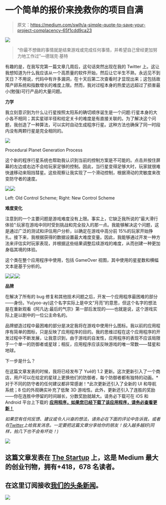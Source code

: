 # 一个简单的报价来挽救你的项目自满

> 原文：<https://medium.com/swlh/a-simple-quote-to-save-your-project-complacency-65f1cdd9ca23>

![](img/2fc7ea9eeaf268529ae4315427a22de3.png)

> “你最不想做的事情就是结束游戏或完成任何事情，并希望自己曾经更加努力地工作过”―德瑞克·基特

有趣的是，在我写完第一篇文章几周后，这句话突然出现在我的 Twitter 上。这让我想知道为什么我应该从一个高质量的软件开始，然后让它半生不熟，永远见不到天日？不用说，代码中有许多漏洞，在十天后第二次查看时才显现出来；这包括故障产卵系统和指数增长的难度上限。然而，我对过程本身的热爱远远超过了损害最小(勉强)可行产品的大量问题。

**力学**

我立刻意识到为什么让行星按照太阳系的确切顺序诞生是一个问题:行星本身的大小各不相同；其实星球半径和给定关卡的难度是有直接关联的。为了解决这个问题，我创造了一种算法，可以实时自动生成程序行星。这种方法也确保了同一时段内没有两颗行星是完全相同的。

![](img/04f91d3256419c85d4cbc601768e0d36.png)

Procedural Planet Generation Process

这个新的程序行星系统也帮助我认识到当前的控制方案是不可能的。点击并按住屏幕的左边或右边不会给玩家足够的控制。因此，当行星变得足够大时，玩家就很难快速移动来阻挡彗星。这些观察让我实现了一个滑动控制，根据滑动的灵敏度来改变防守者的速度。

![](img/2e506893218271a9e12adbdfe912fe84.png)![](img/13ee134f827bd65345d1c383a7b61448.png)

Left: Old Control Scheme; Right: New Control Scheme

**难度变化**

注意到的一个主要问题是游戏难度没有上限。事实上，它缺乏我所说的“最大滑行体验”:玩家在游戏中同时受到挑战和完全投入的那一点。我能够解决这个问题，这是通过广泛的测试和评估用户分析，以确定在游戏中高分前 15%的玩家开始挣扎。接下来，我根据获得的数据设置最大难度变量。因此，我能够通过开发一种方法来评估实时玩家表现，并根据这些结果调整后续游戏的难度，从而创建一种更加身临其境的体验。

这个类在整个应用程序中使用，包括 GameOver 视图，其中使用的星星数和横幅文本是基于分析的。

![](img/112ba6dc4bf84877389d34f8ca0cf99c.png)![](img/159f067f86da838782e693c3431ed641.png)![](img/5e170e545d1986415b8d8f7ab2c404c4.png)

**品牌**

在解决了所有的 bug 修复和其他技术问题之后，开发一个应用程序最困难的部分——身份。Yu(yoo-ay)这个名字实际上是中文“月亮”的意思，但这个名字的想法是在重新观看《阿凡达:最后的气宗》第一部后发现的——也就是说，这个游戏实际上是以剧中的一位公主命名的。

品牌塑造过程中最困难的部分是决定我将在游戏中使用什么图标。我以前的应用程序有简单的图标，只是反映了应用程序的目的。我的思维过程在这个应用程序的开发过程中不断发展，让我意识到，由于游戏的自发性，应用程序的表现不应该局限于一个单一的防御者或星球；相反，应用程序应该反映游戏的唯一常数——彗星和地球。

下一步是什么？

在这篇文章发表的时候，我将已经发布了 Yuē的 1.2 更新。这次更新引入了一个商店，用户可以在给定的星球上更换他们的防御者，每个防御者都有独特的动画。*对于不同的防守者的任何建议都非常感谢！*此次更新还引入了全新的 UI 和导航系统；8 位的外观确实补充了低聚 3D 游戏性。此外，更新还引入了连胜的奖励——你在连胜中停留的时间越长，分数奖励就越大。请务必下载可在 iOS 和 Android 平台上下载的 [**应用程序，如果您已经下载了该应用程序，请务必查看更新！**](http://yue.app.link)

*如果您有任何反馈、建议或令人兴奋的想法，请务必在下面的评论中告诉我，或者在*[*Twitter*](http://twitter.com/thisisprad)*上给我发消息。一定要把这篇文章分享给你的朋友！投入越多越好(同样，拍几下也不会有坏处！)*

[![](img/308a8d84fb9b2fab43d66c117fcc4bb4.png)](https://medium.com/swlh)

## 这篇文章发表在 [The Startup](https://medium.com/swlh) 上，这是 Medium 最大的创业刊物，拥有+418，678 名读者。

## 在这里订阅接收[我们的头条新闻](http://growthsupply.com/the-startup-newsletter/)。

[![](img/b0164736ea17a63403e660de5dedf91a.png)](https://medium.com/swlh)